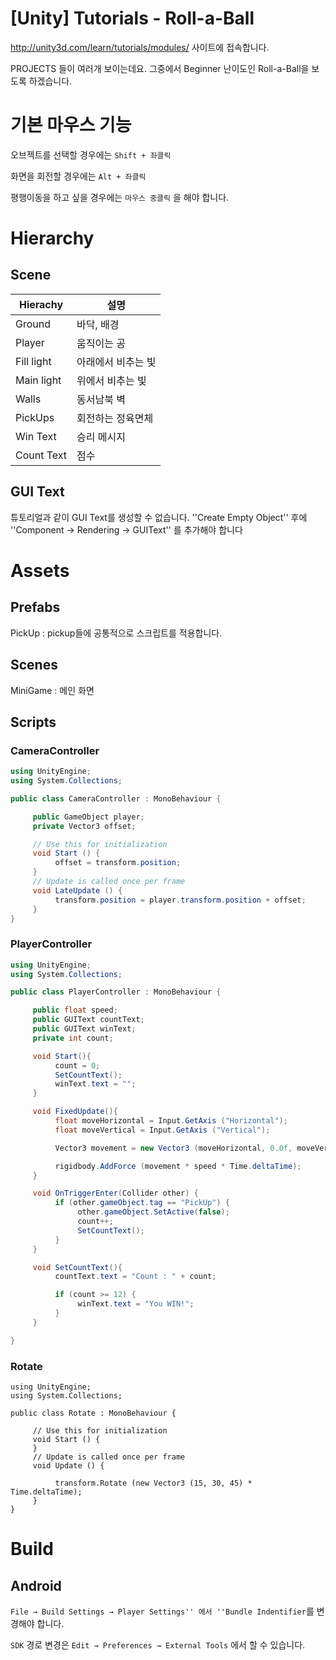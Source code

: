 # [Unity] Tutorials - Roll-a-Ball

http://unity3d.com/learn/tutorials/modules/ 사이트에 접속합니다.

PROJECTS 들이 여러개 보이는데요. 그중에서 Beginner 난이도인 Roll-a-Ball을 보도록 하겠습니다.

# 기본 마우스 기능

오브젝트를 선택할 경우에는 `Shift + 좌클릭`

화면을 회전할 경우에는 `Alt + 좌클릭`

평행이동을 하고 싶을 경우에는 `마우스 중클릭` 을 해야 합니다.

# Hierarchy

## Scene

| Hierachy | 설명 |
|--|--|
| Ground | 바닥, 배경|
| Player | 움직이는 공|
| Fill light | 아래에서 비추는 빛 |
| Main light | 위에서 비추는 빛 |
| Walls | 동서남북 벽 |
| PickUps | 회전하는 정육면체|
| Win Text | 승리 메시지 |
| Count Text | 점수|

## GUI Text

튜토리얼과 같이 GUI Text를 생성할 수 없습니다. ''Create Empty Object'' 후에 ''Component → Rendering → GUIText'' 를 추가해야 합니다

# Assets

## Prefabs
PickUp : pickup들에 공통적으로 스크립트를 적용합니다.

## Scenes
MiniGame : 메인 화면

## Scripts
### CameraController

```cs
using UnityEngine;
using System.Collections;

public class CameraController : MonoBehaviour {

     public GameObject player;
     private Vector3 offset;

     // Use this for initialization
     void Start () {
          offset = transform.position;
     }
     // Update is called once per frame
     void LateUpdate () {
          transform.position = player.transform.position + offset;
     }
}
```

### PlayerController

```cs
using UnityEngine;
using System.Collections;

public class PlayerController : MonoBehaviour {

     public float speed;
     public GUIText countText;
     public GUIText winText;
     private int count;

     void Start(){
          count = 0;
          SetCountText();
          winText.text = "";
     }

     void FixedUpdate(){
          float moveHorizontal = Input.GetAxis ("Horizontal");
          float moveVertical = Input.GetAxis ("Vertical");

          Vector3 movement = new Vector3 (moveHorizontal, 0.0f, moveVertical);

          rigidbody.AddForce (movement * speed * Time.deltaTime);
     }

     void OnTriggerEnter(Collider other) {
          if (other.gameObject.tag == "PickUp") {
               other.gameObject.SetActive(false);
               count++;
               SetCountText();
          }
     }

     void SetCountText(){
          countText.text = "Count : " + count;

          if (count >= 12) {
               winText.text = "You WIN!";
          }
     }

}
```

### Rotate

```
using UnityEngine;
using System.Collections;

public class Rotate : MonoBehaviour {

     // Use this for initialization
     void Start () {
     }
     // Update is called once per frame
     void Update () {

          transform.Rotate (new Vector3 (15, 30, 45) * Time.deltaTime);
     }
}
```

# Build

## Android

`File → Build Settings → Player Settings'' 에서 ''Bundle Indentifier`를 변경해야 합니다.

`SDK` 경로 변경은 `Edit → Preferences → External Tools` 에서 할 수 있습니다. 
